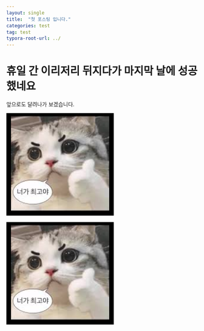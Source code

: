 ```yaml
---
layout: single
title:  "첫 포스팅 입니다."
categories: test
tag: test
typora-root-url: ../
---
```


# 휴일 간 이리저리 뒤지다가 마지막 날에 성공했네요

앞으로도 달려나가 보겠습니다.



![캡처](/images/2025-05-06-first/캡처.PNG)

![캡처](/images/2025-05-06-first/캡처-1747581405448-5.PNG)
